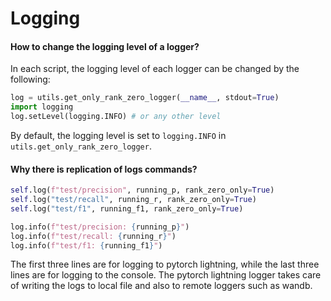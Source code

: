 # Logging


#### How to change the logging level of a logger?

In each script, the logging level of each logger can be changed by the following:

```python
log = utils.get_only_rank_zero_logger(__name__, stdout=True)
import logging
log.setLevel(logging.INFO) # or any other level
```

By default, the logging level is set to `logging.INFO` in `utils.get_only_rank_zero_logger`.



#### Why there is replication of logs commands?

```python
self.log(f"test/precision", running_p, rank_zero_only=True)
self.log("test/recall", running_r, rank_zero_only=True)
self.log("test/f1", running_f1, rank_zero_only=True)

log.info(f"test/precision: {running_p}")
log.info(f"test/recall: {running_r}")
log.info(f"test/f1: {running_f1}")
```

The first three lines are for logging to pytorch lightning, while the last three lines are for logging to the console.
The pytorch lightning logger takes care of writing the logs to local file and also to remote loggers such as wandb.